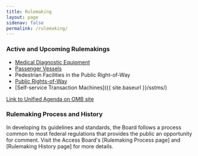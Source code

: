 ```yaml
---
title: Rulemaking
layout: page
sidenav: false
permalink: /rulemaking/
---
```


### Active and Upcoming Rulemakings
* [Medical Diagnostic Equipment](https://www.regulations.gov/docket/ATBCB-2022-0002)
* [Passenger Vessels](https://www.access-board.gov/pvag/)
* Pedestrian Facilities in the Public Right-of-Way
* [Public Rights-of-Way](https://www.access-board.gov/prowag/)
* [Self-service Transaction Machines]({{ site.baseurl }}/sstms/)

[Link to Unified Agenda on OMB site](https://www.reginfo.gov/public/do/eAgendaMain?operation=OPERATION_GET_AGENCY_RULE_LIST&currentPub=true&agencyCode=&showStage=active&agencyCd=3014&csrf_token=4477D73C38800DD64CF55ADB1768D8D45A731BE31E15AB2A267391786B5743BB6B29078DCC57BFFFD1D816392F7FE84DBA51)

### Rulemaking Process and History

In developing its guidelines and standards, the Board follows a process common to most federal regulations that provides the public an opportunity for comment. Visit the Access Board's [Rulemaking Process page] and [Rulemaking History page] for more details.
